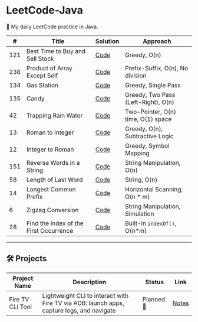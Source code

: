 # LeetCode-Java

🚀 My daily LeetCode practice in Java.

| #   | Title                             | Solution                                 | Approach                              |
|-----|-----------------------------------|------------------------------------------|---------------------------------------|
| 121 | Best Time to Buy and Sell Stock  | [Code](arrays/BestTimeToBuySellStock.java) | Greedy, O(n)                          |
| 238 | Product of Array Except Self     | [Code](arrays/ProductExceptSelf.java)     | Prefix-Suffix, O(n), No division     |
| 134 | Gas Station                      | [Code](arrays/GasStation.java)           | Greedy, Single Pass                   |
| 135 | Candy                             | [Code](arrays/Candy.java)                | Greedy, Two Pass (Left-Right), O(n)  |
| 42  | Trapping Rain Water             | [Code](arrays/TrappingRainWater.java)     | Two-Pointer, O(n) time, O(1) space |
| 13  | Roman to Integer                | [Code](arrays/RomanToInteger.java)        | Greedy, O(n), Subtractive Logic    |
| 12  | Integer to Roman                | [Code](arrays/IntegerToRoman.java)        | Greedy, Symbol Mapping |
| 151 | Reverse Words in a String       | [Code](arrays/ReverseWordsInString.java) | String Manipulation, O(n) |
|  58 | Length of Last Word              | [Code](arrays/LengthOfLastWord.java) | String, O(n)              |
|  14 | Longest Common Prefix           | [Code](arrays/LongestCommonPrefix.java)  | Horizontal Scanning, O(n * m) |
| 6   | Zigzag Conversion                           | [Code](strings/ZigZagPattern.java)         | String Manipulation, Simulation      |
| 28  | Find the Index of the First Occurrence      | [Code](strings/StrStr.java)                | Built-in `indexOf()`, O(n*m)         |
















---

## 🛠️ Projects

| Project Name      | Description                              | Status     | Link         |
|-------------------|------------------------------------------|------------|--------------|
| Fire TV CLI Tool  | Lightweight CLI to interact with Fire TV via ADB: launch apps, capture logs, and navigate | Planned 🚧 | [Notes](notes/ProjectIdeas.md) |